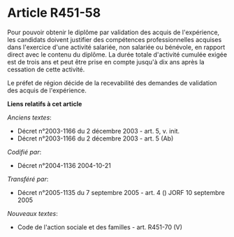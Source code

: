 # Article R451-58

Pour pouvoir obtenir le diplôme par validation des acquis de l'expérience, les candidats doivent justifier des compétences
professionnelles acquises dans l'exercice d'une activité salariée, non salariée ou bénévole, en rapport direct avec le
contenu du diplôme. La durée totale d'activité cumulée exigée est de trois ans et peut être prise en compte jusqu'à dix ans
après la cessation de cette activité.

Le préfet de région décide de la recevabilité des demandes de validation des acquis de l'expérience.

**Liens relatifs à cet article**

_Anciens textes_:

  - Décret n°2003-1166 du 2 décembre 2003 - art. 5, v. init.
  - Décret n°2003-1166 du 2 décembre 2003 - art. 5 (Ab)

_Codifié par_:

  - Décret n°2004-1136 2004-10-21

_Transféré par_:

  - Décret n°2005-1135 du 7 septembre 2005 - art. 4 () JORF 10 septembre 2005

_Nouveaux textes_:

  - Code de l'action sociale et des familles - art. R451-70 (V)
